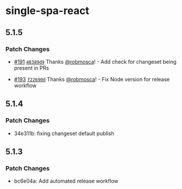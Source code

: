 # single-spa-react

## 5.1.5

### Patch Changes

- [#191](https://github.com/single-spa/single-spa-react/pull/191) [`48389d9`](https://github.com/single-spa/single-spa-react/commit/48389d965624d554f82bca4abaa5975567582835) Thanks [@robmosca](https://github.com/robmosca)! - Add check for changeset being present in PRs

- [#193](https://github.com/single-spa/single-spa-react/pull/193) [`f22690d`](https://github.com/single-spa/single-spa-react/commit/f22690d1e8c5d78de9e4edeeef35d60284615153) Thanks [@robmosca](https://github.com/robmosca)! - Fix Node version for release workflow

## 5.1.4

### Patch Changes

- 34e311b: fixing changeset default publish

## 5.1.3

### Patch Changes

- bc6e04a: Add automated release workflow
